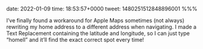 date: 2022-01-09
time: 18:53:57+0000
tweet: 1480251512848896001
%%%

I’ve finally found a workaround for Apple Maps sometimes (not always) rewriting my home address to a different address when navigating. I made a Text Replacement containing the latitude and longitude, so I can just type “homell” and it’ll find the exact correct spot every time!
